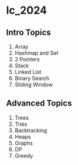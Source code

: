 # lc_2024

## Intro Topics
1) Array
2) Hashmap and Set
3) 2 Pointers
4) Stack
5) Linked List
6) Binary Search
7) Sliding Window

## Advanced Topics
1) Trees
2) Tries
3) Backtracking
4) Heaps
5) Graphs
6) DP
7) Greedy